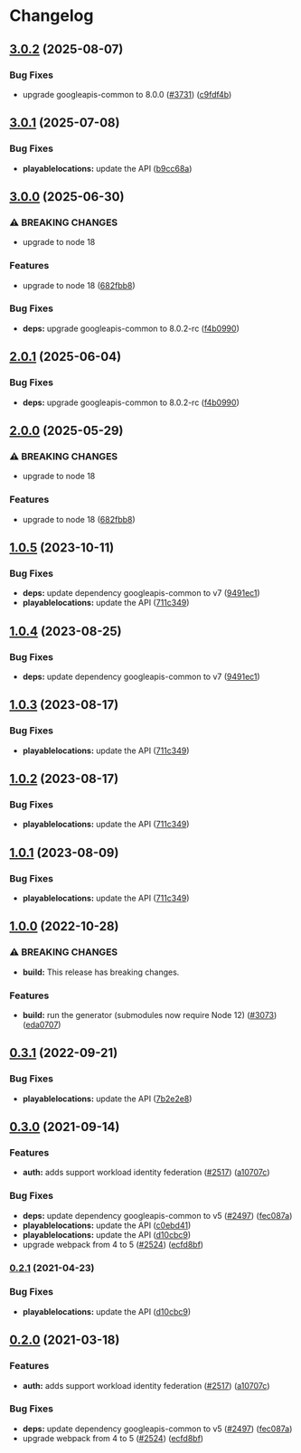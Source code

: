 # Changelog

## [3.0.2](https://github.com/googleapis/google-api-nodejs-client/compare/playablelocations-v3.0.1...playablelocations-v3.0.2) (2025-08-07)


### Bug Fixes

* upgrade googleapis-common to 8.0.0  ([#3731](https://github.com/googleapis/google-api-nodejs-client/issues/3731)) ([c9fdf4b](https://github.com/googleapis/google-api-nodejs-client/commit/c9fdf4b34d6c9bcf608eee35dd281d4680be9797))

## [3.0.1](https://github.com/googleapis/google-api-nodejs-client/compare/playablelocations-v3.0.0...playablelocations-v3.0.1) (2025-07-08)


### Bug Fixes

* **playablelocations:** update the API ([b9cc68a](https://github.com/googleapis/google-api-nodejs-client/commit/b9cc68a00bbe4a323ec51f699063e33c5acf48b4))

## [3.0.0](https://github.com/googleapis/google-api-nodejs-client/compare/playablelocations-v2.0.1...playablelocations-v3.0.0) (2025-06-30)


### ⚠ BREAKING CHANGES

* upgrade to node 18

### Features

* upgrade to node 18 ([682fbb8](https://github.com/googleapis/google-api-nodejs-client/commit/682fbb869189ae92b3e9a194d37d0548af0c1f92))


### Bug Fixes

* **deps:** upgrade googleapis-common to 8.0.2-rc ([f4b0990](https://github.com/googleapis/google-api-nodejs-client/commit/f4b099071040cfbcfe4a2e7d487d45ee93b369e0))

## [2.0.1](https://github.com/googleapis/google-api-nodejs-client/compare/playablelocations-v2.0.0...playablelocations-v2.0.1) (2025-06-04)


### Bug Fixes

* **deps:** upgrade googleapis-common to 8.0.2-rc ([f4b0990](https://github.com/googleapis/google-api-nodejs-client/commit/f4b099071040cfbcfe4a2e7d487d45ee93b369e0))

## [2.0.0](https://github.com/googleapis/google-api-nodejs-client/compare/playablelocations-v1.0.5...playablelocations-v2.0.0) (2025-05-29)


### ⚠ BREAKING CHANGES

* upgrade to node 18

### Features

* upgrade to node 18 ([682fbb8](https://github.com/googleapis/google-api-nodejs-client/commit/682fbb869189ae92b3e9a194d37d0548af0c1f92))

## [1.0.5](https://github.com/googleapis/google-api-nodejs-client/compare/playablelocations-v1.0.4...playablelocations-v1.0.5) (2023-10-11)


### Bug Fixes

* **deps:** update dependency googleapis-common to v7 ([9491ec1](https://github.com/googleapis/google-api-nodejs-client/commit/9491ec1cdc3c413e7d73edcfcd59cf5c28a7c855))
* **playablelocations:** update the API ([711c349](https://github.com/googleapis/google-api-nodejs-client/commit/711c349182217e5bb704bfae32b194bd4abbbcbb))

## [1.0.4](https://github.com/googleapis/google-api-nodejs-client/compare/playablelocations-v1.0.3...playablelocations-v1.0.4) (2023-08-25)


### Bug Fixes

* **deps:** update dependency googleapis-common to v7 ([9491ec1](https://github.com/googleapis/google-api-nodejs-client/commit/9491ec1cdc3c413e7d73edcfcd59cf5c28a7c855))

## [1.0.3](https://github.com/googleapis/google-api-nodejs-client/compare/playablelocations-v1.0.2...playablelocations-v1.0.3) (2023-08-17)


### Bug Fixes

* **playablelocations:** update the API ([711c349](https://github.com/googleapis/google-api-nodejs-client/commit/711c349182217e5bb704bfae32b194bd4abbbcbb))

## [1.0.2](https://github.com/googleapis/google-api-nodejs-client/compare/playablelocations-v1.0.1...playablelocations-v1.0.2) (2023-08-17)


### Bug Fixes

* **playablelocations:** update the API ([711c349](https://github.com/googleapis/google-api-nodejs-client/commit/711c349182217e5bb704bfae32b194bd4abbbcbb))

## [1.0.1](https://github.com/googleapis/google-api-nodejs-client/compare/playablelocations-v1.0.0...playablelocations-v1.0.1) (2023-08-09)


### Bug Fixes

* **playablelocations:** update the API ([711c349](https://github.com/googleapis/google-api-nodejs-client/commit/711c349182217e5bb704bfae32b194bd4abbbcbb))

## [1.0.0](https://github.com/googleapis/google-api-nodejs-client/compare/playablelocations-v0.3.1...playablelocations-v1.0.0) (2022-10-28)


### ⚠ BREAKING CHANGES

* **build:** This release has breaking changes.

### Features

* **build:** run the generator (submodules now require Node 12) ([#3073](https://github.com/googleapis/google-api-nodejs-client/issues/3073)) ([eda0707](https://github.com/googleapis/google-api-nodejs-client/commit/eda07079dadab46a80b6f9ede618f4f43030169e))

## [0.3.1](https://github.com/googleapis/google-api-nodejs-client/compare/playablelocations-v0.3.0...playablelocations-v0.3.1) (2022-09-21)


### Bug Fixes

* **playablelocations:** update the API ([7b2e2e8](https://github.com/googleapis/google-api-nodejs-client/commit/7b2e2e8fccc39bfdfb0cf65ea5b8537ced745f69))

## [0.3.0](https://www.github.com/googleapis/google-api-nodejs-client/compare/playablelocations-v0.2.1...playablelocations-v0.3.0) (2021-09-14)


### Features

* **auth:** adds support workload identity federation ([#2517](https://www.github.com/googleapis/google-api-nodejs-client/issues/2517)) ([a10707c](https://www.github.com/googleapis/google-api-nodejs-client/commit/a10707c477759e7c9ef6360a2fe800856fb600c1))


### Bug Fixes

* **deps:** update dependency googleapis-common to v5 ([#2497](https://www.github.com/googleapis/google-api-nodejs-client/issues/2497)) ([fec087a](https://www.github.com/googleapis/google-api-nodejs-client/commit/fec087abcf3d994dd41c3ffa0a0c12b1f9f09dae))
* **playablelocations:** update the API ([c0ebd41](https://www.github.com/googleapis/google-api-nodejs-client/commit/c0ebd4163b6b5602f0f6950eed70cdd1876524e1))
* **playablelocations:** update the API ([d10cbc9](https://www.github.com/googleapis/google-api-nodejs-client/commit/d10cbc933a57221ef18e8848a08f382fc266f1f2))
* upgrade webpack from 4 to 5  ([#2524](https://www.github.com/googleapis/google-api-nodejs-client/issues/2524)) ([ecfd8bf](https://www.github.com/googleapis/google-api-nodejs-client/commit/ecfd8bfcd06e1beabff7ec9a8c4000222379eb8d))

### [0.2.1](https://www.github.com/googleapis/google-api-nodejs-client/compare/playablelocations-v0.2.0...playablelocations-v0.2.1) (2021-04-23)


### Bug Fixes

* **playablelocations:** update the API ([d10cbc9](https://www.github.com/googleapis/google-api-nodejs-client/commit/d10cbc933a57221ef18e8848a08f382fc266f1f2))

## [0.2.0](https://www.github.com/googleapis/google-api-nodejs-client/compare/playablelocations-v0.1.0...playablelocations-v0.2.0) (2021-03-18)


### Features

* **auth:** adds support workload identity federation ([#2517](https://www.github.com/googleapis/google-api-nodejs-client/issues/2517)) ([a10707c](https://www.github.com/googleapis/google-api-nodejs-client/commit/a10707c477759e7c9ef6360a2fe800856fb600c1))


### Bug Fixes

* **deps:** update dependency googleapis-common to v5 ([#2497](https://www.github.com/googleapis/google-api-nodejs-client/issues/2497)) ([fec087a](https://www.github.com/googleapis/google-api-nodejs-client/commit/fec087abcf3d994dd41c3ffa0a0c12b1f9f09dae))
* upgrade webpack from 4 to 5  ([#2524](https://www.github.com/googleapis/google-api-nodejs-client/issues/2524)) ([ecfd8bf](https://www.github.com/googleapis/google-api-nodejs-client/commit/ecfd8bfcd06e1beabff7ec9a8c4000222379eb8d))
